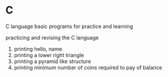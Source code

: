# C
C language basic programs for practice and learning

practicing and revising the C language 
1. printing hello, name
2. printing a lower right triangle
3. printing a pyramid like structure 
4. printing minimum number of coins required to pay of balance
